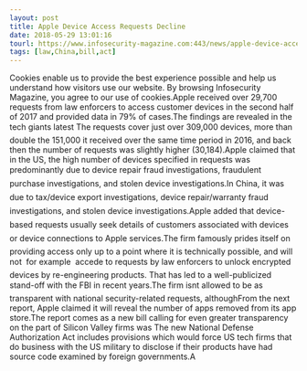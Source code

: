 ```yaml
---
layout: post
title: Apple Device Access Requests Decline
date: 2018-05-29 13:01:16
tourl: https://www.infosecurity-magazine.com:443/news/apple-device-access-requests/
tags: [law,China,bill,act]
---
```

Cookies enable us to provide the best experience possible and help us understand how visitors use our website. By browsing Infosecurity Magazine, you agree to our use of cookies.Apple received over 29,700 requests from law enforcers to access customer devices in the second half of 2017 and provided data in 79% of cases.The findings are revealed in the tech giants latest The requests cover just over 309,000 devices, more than double the 151,000 it received over the same time period in 2016, and back then the number of requests was slightly higher (30,184).Apple claimed that in the US, the high number of devices specified in requests was predominantly due to device repair fraud investigations, fraudulent purchase investigations, and stolen device investigations.In China, it was due to tax/device export investigations, device repair/warranty fraud investigations, and stolen device investigations.Apple added that device-based requests usually seek details of customers associated with devices or device connections to Apple services.The firm famously prides itself on providing access only up to a point where it is technically possible, and will not  for example  accede to requests by law enforcers to unlock encrypted devices by re-engineering products. That has led to a well-publicized stand-off with the FBI in recent years.The firm isnt allowed to be as transparent with national security-related requests, althoughFrom the next report, Apple claimed it will reveal the number of apps removed from its app store.The report comes as a new bill calling for even greater transparency on the part of Silicon Valley firms was The new National Defense Authorization Act includes provisions which would force US tech firms that do business with the US military to disclose if their products have had source code examined by foreign governments.A